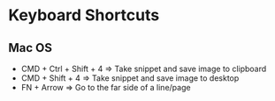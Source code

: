 # Keyboard Shortcuts

## Mac OS
- CMD + Ctrl + Shift + 4 => Take snippet and save image to clipboard
- CMD + Shift + 4 => Take snippet and save image to desktop
- FN + Arrow => Go to the far side of a line/page